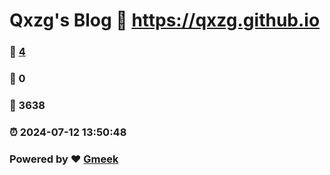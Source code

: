 # Qxzg's Blog :link: https://qxzg.github.io 
### :page_facing_up: [4](https://qxzg.github.io/tag.html) 
### :speech_balloon: 0 
### :hibiscus: 3638 
### :alarm_clock: 2024-07-12 13:50:48 
### Powered by :heart: [Gmeek](https://github.com/Meekdai/Gmeek)
